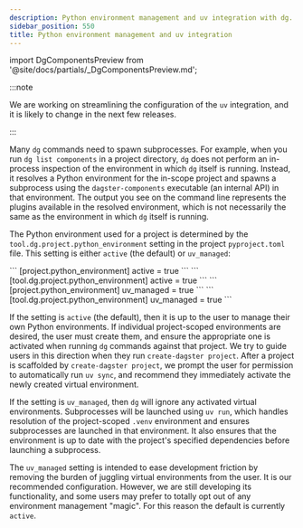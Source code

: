 ```yaml
---
description: Python environment management and uv integration with dg.
sidebar_position: 550
title: Python environment management and uv integration
---
```


import DgComponentsPreview from '@site/docs/partials/\_DgComponentsPreview.md';

<DgComponentsPreview />

:::note

We are working on streamlining the configuration of the `uv` integration, and it
is likely to change in the next few releases.

:::

Many `dg` commands need to spawn subprocesses. For example, when you run `dg list components` in a project directory, `dg` does not perform an in-process inspection of the environment in which `dg` itself is running. Instead, it resolves a Python environment for the in-scope project and spawns a subprocess using the `dagster-components` executable (an internal API) in that environment. The output you see on the command line represents the plugins available in the resolved environment, which is not necessarily the same as the environment in which `dg` itself is running.

The Python environment used for a project is determined by the `tool.dg.project.python_environment` setting in the project `pyproject.toml` file. This setting is either `active` (the default) or `uv_managed`:

<Tabs>
  <TabItem value="active" label="active">
    <Tabs>
      <TabItem value="dg.toml" label="dg.toml">
        ``` [project.python_environment] active = true ```
      </TabItem>
      <TabItem value="pyproject.toml" label="pyproject.toml">
        ``` [tool.dg.project.python_environment] active = true ```
      </TabItem>
    </Tabs>
  </TabItem>
  <TabItem value="uv_managed" label="uv_managed">
    <Tabs>
      <TabItem value="dg.toml" label="dg.toml">
        ``` [project.python_environment] uv_managed = true ```
      </TabItem>
      <TabItem value="pyproject.toml" label="pyproject.toml">
        ``` [tool.dg.project.python_environment] uv_managed = true ```
      </TabItem>
    </Tabs>
  </TabItem>
</Tabs>

If the setting is `active` (the default), then it is up to the user to manage their own Python environments. If individual project-scoped environments are desired, the user must create them, and ensure the appropriate one is activated when running `dg` commands against that project. We try to guide users in this direction when they run `create-dagster project`. After a project is scaffolded by `create-dagster project`, we prompt the user for permission to automatically run `uv sync`, and recommend they immediately activate the newly created virtual environment.

If the setting is `uv_managed`, then `dg` will ignore any activated virtual environments. Subprocesses will be launched using `uv run`, which handles resolution of the project-scoped `.venv` environment and ensures subprocesses are launched in that environment. It also ensures that the environment is up to date with the project's specified dependencies before launching a subprocess.

The `uv_managed` setting is intended to ease development friction by removing the burden of juggling virtual environments from the user. It is our recommended configuration. However, we are still developing its functionality, and some users may prefer to totally opt out of any environment management "magic". For this reason the default is currently `active`.
